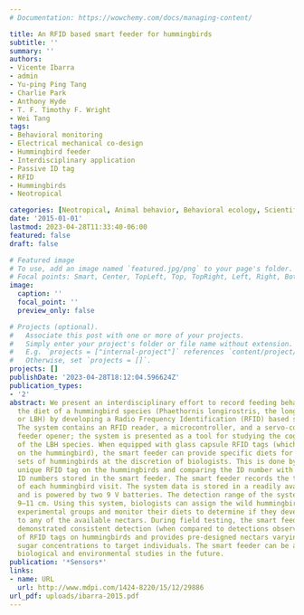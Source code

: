 ```yaml
---
# Documentation: https://wowchemy.com/docs/managing-content/

title: An RFID based smart feeder for hummingbirds
subtitle: ''
summary: ''
authors:
- Vicente Ibarra
- admin
- Yu-ping Ping Tang
- Charlie Park
- Anthony Hyde
- T. F. Timothy F. Wright
- Wei Tang
tags:
- Behavioral monitoring
- Electrical mechanical co-design
- Hummingbird feeder
- Interdisciplinary application
- Passive ID tag
- RFID
- Hummingbirds
- Neotropical

categories: [Neotropical, Animal behavior, Behavioral ecology, Scientific programming, Hummingbirds]
date: '2015-01-01'
lastmod: 2023-04-28T11:33:40-06:00
featured: false
draft: false

# Featured image
# To use, add an image named `featured.jpg/png` to your page's folder.
# Focal points: Smart, Center, TopLeft, Top, TopRight, Left, Right, BottomLeft, Bottom, BottomRight.
image:
  caption: ''
  focal_point: ''
  preview_only: false

# Projects (optional).
#   Associate this post with one or more of your projects.
#   Simply enter your project's folder or file name without extension.
#   E.g. `projects = ["internal-project"]` references `content/project/deep-learning/index.md`.
#   Otherwise, set `projects = []`.
projects: []
publishDate: '2023-04-28T18:12:04.596624Z'
publication_types:
- '2'
abstract: We present an interdisciplinary effort to record feeding behaviors and control
  the diet of a hummingbird species (Phaethornis longirostris, the long-billed hermit
  or LBH) by developing a Radio Frequency Identification (RFID) based smart feeder.
  The system contains an RFID reader, a microcontroller, and a servo-controlled hummingbird
  feeder opener; the system is presented as a tool for studying the cognitive ability
  of the LBH species. When equipped with glass capsule RFID tags (which are mounted
  on the hummingbird), the smart feeder can provide specific diets for predetermined
  sets of hummingbirds at the discretion of biologists. This is done by reading the
  unique RFID tag on the hummingbirds and comparing the ID number with the pre-programmed
  ID numbers stored in the smart feeder. The smart feeder records the time and ID
  of each hummingbird visit. The system data is stored in a readily available SD card
  and is powered by two 9 V batteries. The detection range of the system is approximately
  9–11 cm. Using this system, biologists can assign the wild hummingbirds to different
  experimental groups and monitor their diets to determine if they develop a preference
  to any of the available nectars. During field testing, the smart feeder system has
  demonstrated consistent detection (when compared to detections observed by video-recordings)
  of RFID tags on hummingbirds and provides pre-designed nectars varying water and
  sugar concentrations to target individuals. The smart feeder can be applied to other
  biological and environmental studies in the future.
publication: '*Sensors*'
links:
- name: URL
  url: http://www.mdpi.com/1424-8220/15/12/29886
url_pdf: uploads/ibarra-2015.pdf
---
```


